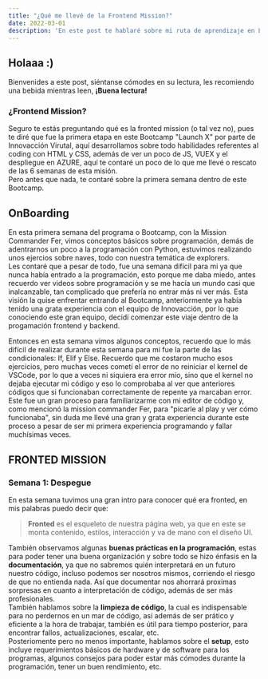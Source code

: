 ```yaml
---
title: "¿Qué me llevé de la Frontend Mission?"
date: 2022-03-01
description: 'En este post te hablaré sobre mi ruta de aprendizaje en Launch X de Innovacción Virtual, específicamente sobre la Frontend Mission'
---
```


## Holaaa :)
Bienvenides a este post, siéntanse cómodes en su lectura, les recomiendo una bebida mientras leen, **¡Buena lectura!**

### ¿Frontend Mission?
Seguro te estás preguntando qué es la fronted mission (o tal vez no), pues te diré que fue la primera etapa en este Bootcamp "Launch X" por parte de Innovacción Virutal, aquí desarrollamos sobre todo habilidades referentes al coding con HTML y CSS, además de ver un poco de JS, VUEX y el despliegue en AZURE, aquí te contaré un poco de lo que me llevé o rescato de las 6 semanas de esta misión.  
Pero antes que nada, te contaré sobre la primera semana dentro de este Bootcamp. 

## OnBoarding
En esta primera semana del programa o Bootcamp, con la Mission Commander Fer, vimos conceptos básicos sobre programación, demás de adentrarnos un poco a la programación con Python, estuvimos realizando unos ejercios sobre naves, todo con nuestra temática de explorers.  
Les contaré que a pesar de todo, fue una semana difícil para mi ya que nunca había entrado a la programación, esto porque me daba miedo, antes recuerdo ver videos sobre programación y se me hacía un mundo casi que inalcanzable, tan complicado que prefería no entrar más ni ver más. Esta visión la quise enfrentar entrando al Bootcamp, anteriormente ya había tenido una grata experiencia con el equipo de Innovacción, por lo que conociendo este gran equipo, decidí comenzar este viaje dentro de la progamación frontend y backend.

Entonces en esta semana vimos algunos conceptos, recuerdo que lo más difícil de realizar durante esta semana para mi fue la parte de las condicionales: If, Elif y Else. Recuerdo que me costaron mucho esos ejercicios, pero muchas veces cometí el error de no reiniciar el kernel de VSCode, por lo que a veces ni siquiera era error mío, sino que el kernel no dejaba ejecutar mi código y eso lo comprobaba al ver que anteriores códigos que si funcionaban correctamente de repente ya marcaban error.  
Este fue un gran proceso para familiarizarme con mi editor de código y, como mencionó la mission commander Fer, para "picarle al play y ver cómo funcionaba", sin duda me llevé una gran y grata experiencia durante este proceso a pesar de ser mi primera experiencia programando y fallar muchísimas veces.

## FRONTED MISSION

### Semana 1: Despegue
En esta semana tuvimos una gran intro para conocer qué era fronted, en mis palabras puedo decir que: 

> **Fronted** es el esqueleto de nuestra página web, ya que en este se monta contenido, estilos, interacción y va de mano con el diseño UI.

También observamos algunas **buenas prácticas en la programación**, estas para poder tener una buena organización y sobre todo se hizo énfasis en la **documentación**, ya que no sabremos quién interpretará en un futuro nuestro código, incluso podemos ser nosotros mismos, corriendo el riesgo de que no entienda nada. Así que documentar nos ahorrará proximas sorpresas en cuanto a interpretación de código, además de ser más profesionales.  
También hablamos sobre la **limpieza de código**, la cual es indispensable para no perdernos en un mar de código, así además de ser prático y eficiente a la hora de trabajar, también es útil para tiempo posterior, para encontrar fallos, actualizaciones, escalar, etc.  
Posteriomente pero no menos importante, hablamos sobre el **setup**, esto incluye requerimientos básicos de hardware y de software para los programas, algunos consejos para poder estar más cómodes durante la programación, tener un buen rendimiento, etc. 
